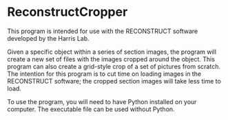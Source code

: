 # ReconstructCropper

This program is intended for use with the RECONSTRUCT software developed by the Harris Lab.

Given a specific object within a series of section images, the program will create a new set of files with the images cropped around the object.
This program can also create a grid-style crop of a set of pictures from scratch.
The intention for this program is to cut time on loading images in the RECONSTRUCT software; the cropped section images will take less time to load.

To use the program, you will need to have Python installed on your computer.
The executable file can be used without Python.
